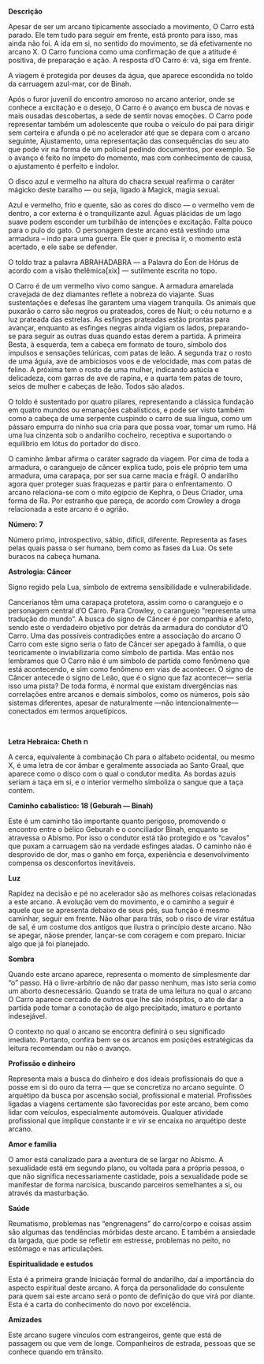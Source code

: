 **Descrição**

Apesar de ser um arcano tipicamente associado a movimento, O Carro está
parado. Ele tem tudo para seguir em frente, está pronto para isso, mas ainda
não foi. A ida em si, no sentido do movimento, se dá efetivamente no arcano X.
O Carro funciona como uma confirmação de que a atitude é positiva, de
preparação e ação. A resposta d’O Carro é: vá, siga em frente.

A viagem é protegida por deuses da água, que aparece escondida no toldo da
carruagem azul-mar, cor de Binah.

Após o furor juvenil do encontro amoroso no arcano anterior, onde se conhece a
excitação e o desejo, O Carro é o avanço em busca de novas e mais ousadas
descobertas, a sede de sentir novas emoções. O Carro pode representar também
um adolescente que rouba o veículo do pai para dirigir sem carteira e afunda o
pé no acelerador até que se depara com o arcano seguinte, Ajustamento, uma
representação das consequências do seu ato que pode vir na forma de um
policial pedindo documentos, por exemplo. Se o avanço é feito no ímpeto do
momento, mas com conhecimento de causa, o ajustamento é perfeito e indolor.

O disco azul e vermelho na altura do chacra sexual reafirma o caráter mágicko
deste baralho — ou seja, ligado à Magick, magia sexual.

Azul e vermelho, frio e quente, são as cores do disco — o vermelho vem de
dentro, a cor externa é o tranquilizante azul. Águas plácidas de um lago suave
podem esconder um turbilhão de intenções e excitação. Falta pouco para o pulo
do gato. O personagem deste arcano está vestindo uma armadura – indo para uma
guerra. Ele quer e precisa ir, o momento está acertado, e ele sabe se
defender.

O toldo traz a palavra ABRAHADABRA — a Palavra do Éon de Hórus de acordo com a
visão thelêmica[xix] — sutilmente escrita no topo.

O Carro é de um vermelho vivo como sangue. A armadura amarelada cravejada de
dez diamantes reflete a nobreza do viajante. Suas sustentações e defesas lhe
garantem uma viagem tranquila. Os animais que puxarão o carro são negros ou
prateados, cores de Nuit; o céu noturno e a luz prateada das estrelas. As
esfinges prateadas estão prontas para avançar, enquanto as esfinges negras
ainda vigiam os lados, preparando-se para seguir as outras duas quando estas
derem a partida. A primeira Besta, à esquerda, tem a cabeça em formato de
touro, símbolo dos impulsos e sensações telúricas, com patas de leão. A
segunda traz o rosto de uma águia, ave de ambiciosos voos e de velocidade, mas
com patas de felino. A próxima tem o rosto de uma mulher, indicando astúcia e
delicadeza, com garras de ave de rapina, e a quarta tem patas de touro, seios
de mulher e cabeças de leão. Todos são alados.

O toldo é sustentado por quatro pilares, representando a clássica fundação em
quatro mundos ou emanações cabalísticos, e pode ser visto também como a cabeça
de uma serpente cuspindo o carro de sua língua, como um pássaro empurra do
ninho sua cria para que possa voar, tomar um rumo. Há uma lua cinzenta sob o
andarilho cocheiro, receptiva e suportando o equilíbrio em lótus do portador
do disco.

O caminho âmbar afirma o caráter sagrado da viagem. Por cima de toda a
armadura, o caranguejo de câncer explica tudo, pois ele próprio tem uma
armadura, uma carapaça, por ser sua carne macia e frágil. O andarilho agora
quer proteger suas fraquezas e partir para o enfrentamento. O arcano
relaciona-se com o mito egípcio de Kephra, o Deus Criador, uma forma de Ra.
Por estranho que pareça, de acordo com Crowley a droga relacionada a este
arcano é o agrião.

**Número: 7**

Número primo, introspectivo, sábio, difícil, diferente. Representa as fases
pelas quais passa o ser humano, bem como as fases da Lua. Os sete buracos na
cabeça humana.

**Astrologia: Câncer**

Signo regido pela Lua, símbolo de extrema sensibilidade e vulnerabilidade.

Cancerianos têm uma carapaça protetora, assim como o caranguejo e o personagem
central d’O Carro. Para Crowley, o caranguejo “representa uma tradução do
mundo”. A busca do signo de Câncer é por companhia e afeto, sendo este o
verdadeiro objetivo por detrás da armadura do condutor d’O Carro. Uma das
possíveis contradições entre a associação do arcano O Carro com este signo
seria o fato de Câncer ser apegado à família, o que teoricamente o
inviabilizaria como símbolo de partida. Mas então nos lembramos que O Carro
não é um símbolo de partida como fenômeno que está acontecendo, e sim como
fenômeno em vias de acontecer. O signo de Câncer antecede o signo de Leão, que
é o signo que faz acontecer— seria isso uma pista? De toda forma, é normal que
existam divergências nas correlações entre arcanos e demais símbolos, como os
números, pois são sistemas diferentes, apesar de naturalmente —não
intencionalmente— conectados em termos arquetípicos.

‬

**Letra Hebraica: Cheth ‫ח**

A cerca, equivalente à combinação Ch para o alfabeto ocidental, ou mesmo X, é
uma letra de cor âmbar e geralmente associada ao Santo Graal, que aparece como
o disco com o qual o condutor medita. As bordas azuis seriam a taça em si, e o
interior vermelho simboliza o sangue que a taça contém.

**Caminho cabalístico: 18 (Geburah — Binah)**

Este é um caminho tão importante quanto perigoso, promovendo o encontro entre
o bélico Geburah e o conciliador Binah, enquanto se atravessa o Abismo. Por
isso o condutor está tão protegido e os “cavalos” que puxam a carruagem são na
verdade esfinges aladas. O caminho não é desprovido de dor, mas o ganho em
força, experiência e desenvolvimento compensa os desconfortos inevitáveis.

**Luz**

Rapidez na decisão e pé no acelerador são as melhores coisas relacionadas a
este arcano. A evolução vem do movimento, e o caminho a seguir é aquele que se
apresenta debaixo de seus pés, sua função é mesmo caminhar, seguir em frente.
Não olhar para trás, sob o risco de virar estátua de sal, é um costume dos
antigos que ilustra o princípio deste arcano. Não se apegar, nãose prender,
lançar-se com coragem e com preparo. Iniciar algo que já foi planejado.

**Sombra**

Quando este arcano aparece, representa o momento de simplesmente dar “o”
passo. Há o livre-arbítrio de não dar passo nenhum, mas isto seria como um
aborto desnecessário. Quando se trata de uma leitura no qual o arcano O Carro
aparece cercado de outros que lhe são inóspitos, o ato de dar a partida pode
tomar a conotação de algo precipitado, imaturo e portanto indesejável.

O contexto no qual o arcano se encontra definirá o seu significado imediato.
Portanto, confira bem se os arcanos em posições estratégicas da leitura
recomendam ou não o avanço.

**Profissão e dinheiro**

Representa mais a busca do dinheiro e dos ideais profissionais do que a posse
em si do ouro da terra — que se concretiza no arcano seguinte. O arquétipo da
busca por ascensão social, profissional e material. Profissões ligadas a
viagens certamente são favorecidas por este arcano, bem como lidar com
veículos, especialmente automóveis. Qualquer atividade profissional que
implique constante ir e vir se encaixa no arquétipo deste arcano.

**Amor e família**

O amor está canalizado para a aventura de se largar no Abismo. A sexualidade
está em segundo plano, ou voltada para a própria pessoa, o que não significa
necessariamente castidade, pois a sexualidade pode se manifestar de forma
narcísica, buscando parceiros semelhantes a si, ou através da masturbação.

**Saúde**

Reumatismo, problemas nas “engrenagens” do carro/corpo e coisas assim são
algumas das tendências mórbidas deste arcano. E também a ansiedade da largada,
que pode se refletir em estresse, problemas no peito, no estômago e nas
articulações.

**Espiritualidade e estudos**

Esta é a primeira grande Iniciação formal do andarilho, daí a importância do
aspecto espiritual deste arcano. A força da personalidade do consulente para
quem sai este arcano será o ponto de definição do que virá por diante. Esta é
a carta do conhecimento do novo por excelência.

**Amizades**

Este arcano sugere vínculos com estrangeiros, gente que está de passagem ou
que vem de longe. Companheiros de estrada, pessoas que se conhece quando em
trânsito.

